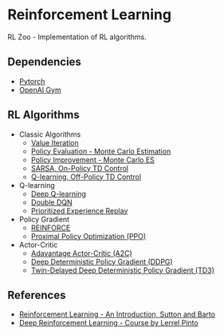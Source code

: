 # Reinforcement Learning

RL Zoo - Implementation of RL algorithms.

## Dependencies

- [Pytorch](https://pytorch.org/)
- [OpenAI Gym](https://gym.openai.com/docs/#installation)

## RL Algorithms

- Classic Algorithms
  - [Value Iteration](https://github.com/grohith327/Reinforcement-Learning/blob/master/Value%20Iteration.ipynb)
  - [Policy Evaluation - Monte Carlo Estimation](https://github.com/grohith327/Reinforcement-Learning/blob/master/Policy%20Evalutaion%20-%20Monte%20Carlo.ipynb)
  - [Policy Improvement - Monte Carlo ES](https://github.com/grohith327/Reinforcement-Learning/blob/master/Policy%20Improvement%20-%20Monte%20Carlo%20ES.ipynb)
  - [SARSA, On-Policy TD Control](https://github.com/grohith327/Reinforcement-Learning/blob/master/SARSA%20-%20On%20Policy%20TD%20Control.ipynb)
  - [Q-learning, Off-Policy TD Control](https://github.com/grohith327/Reinforcement-Learning/blob/master/Q-learning%20off-Policy%20TD%20control.ipynb)
- Q-learning
  - [Deep Q-learning](https://github.com/grohith327/Reinforcement-Learning/blob/master/Deep%20Q%20Learning.ipynb)
  - [Double DQN](https://github.com/grohith327/Reinforcement-Learning/blob/master/Double%20DQN.ipynb)
  - [Prioritized Experience Replay](https://github.com/grohith327/Reinforcement-Learning/blob/master/Prioritized%20Experience%20Replay.ipynb)
- Policy Gradient
    - [REINFORCE](https://github.com/grohith327/Reinforcement-Learning/blob/master/REINFORCE.ipynb)
    - [Proximal Policy Optimization (PPO)](https://github.com/grohith327/Reinforcement-Learning/blob/master/PPO.ipynb)
- Actor-Critic
    - [Adavantage Actor-Critic (A2C)](https://github.com/grohith327/Reinforcement-Learning/blob/master/A2C.ipynb)
    - [Deep Deterministic Policy Gradient (DDPG)](https://github.com/grohith327/Reinforcement-Learning/blob/master/DDPG.ipynb)
    - [Twin-Delayed Deep Deterministic Policy Gradient (TD3)](https://github.com/grohith327/Reinforcement-Learning/blob/master/TD3.ipynb)

## References

- [Reinforcement Learning - An Introduction, Sutton and Barto](http://incompleteideas.net/book/RLbook2020.pdf)
- [Deep Reinforcement Learning - Course by Lerrel Pinto](https://www.youtube.com/playlist?list=PLE1BmmkA4lXDUKVlTQkLoiFn8eLkEGeN2)
